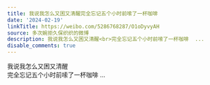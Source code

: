 ```yaml
---
title: 我说我怎么又困又清醒完全忘记五个小时前嗦了一杯咖啡
date: '2024-02-19'
linkTitle: https://weibo.com/5286768287/O1oDyvyAH
source: 多次婉拒久保织织的微博
description: 我说我怎么又困又清醒<br>完全忘记五个小时前嗦了一杯咖啡  ...
disable_comments: true
---
```

我说我怎么又困又清醒<br>完全忘记五个小时前嗦了一杯咖啡  ...